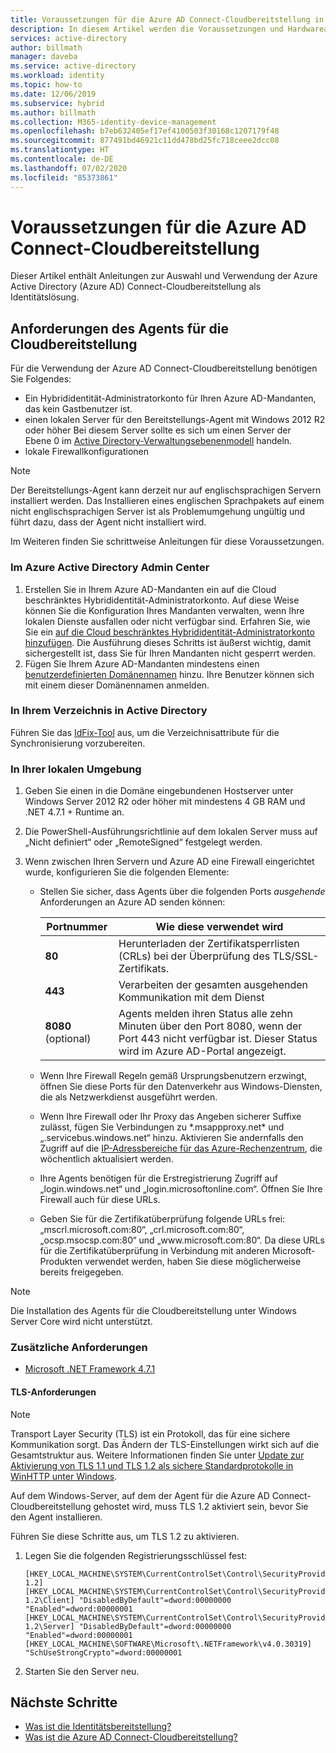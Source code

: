 ```yaml
---
title: Voraussetzungen für die Azure AD Connect-Cloudbereitstellung in Azure AD
description: In diesem Artikel werden die Voraussetzungen und Hardwareanforderungen beschrieben, die für die Cloudbereitstellung erforderlich sind.
services: active-directory
author: billmath
manager: daveba
ms.service: active-directory
ms.workload: identity
ms.topic: how-to
ms.date: 12/06/2019
ms.subservice: hybrid
ms.author: billmath
ms.collection: M365-identity-device-management
ms.openlocfilehash: b7eb632405ef17ef4100503f30168c1207179f48
ms.sourcegitcommit: 877491bd46921c11dd478bd25fc718ceee2dcc08
ms.translationtype: HT
ms.contentlocale: de-DE
ms.lasthandoff: 07/02/2020
ms.locfileid: "85373861"
---
```

# <a name="prerequisites-for-azure-ad-connect-cloud-provisioning"></a>Voraussetzungen für die Azure AD Connect-Cloudbereitstellung
Dieser Artikel enthält Anleitungen zur Auswahl und Verwendung der Azure Active Directory (Azure AD) Connect-Cloudbereitstellung als Identitätslösung.



## <a name="cloud-provisioning-agent-requirements"></a>Anforderungen des Agents für die Cloudbereitstellung
Für die Verwendung der Azure AD Connect-Cloudbereitstellung benötigen Sie Folgendes:
    
- Ein Hybrididentität-Administratorkonto für Ihren Azure AD-Mandanten, das kein Gastbenutzer ist.
- einen lokalen Server für den Bereitstellungs-Agent mit Windows 2012 R2 oder höher  Bei diesem Server sollte es sich um einen Server der Ebene 0 im [Active Directory-Verwaltungsebenenmodell](https://docs.microsoft.com/windows-server/identity/securing-privileged-access/securing-privileged-access-reference-material) handeln.
- lokale Firewallkonfigurationen

>[!NOTE]
>Der Bereitstellungs-Agent kann derzeit nur auf englischsprachigen Servern installiert werden. Das Installieren eines englischen Sprachpakets auf einem nicht englischsprachigen Server ist als Problemumgehung ungültig und führt dazu, dass der Agent nicht installiert wird. 

Im Weiteren finden Sie schrittweise Anleitungen für diese Voraussetzungen.

### <a name="in-the-azure-active-directory-admin-center"></a>Im Azure Active Directory Admin Center

1. Erstellen Sie in Ihrem Azure AD-Mandanten ein auf die Cloud beschränktes Hybrididentität-Administratorkonto. Auf diese Weise können Sie die Konfiguration Ihres Mandanten verwalten, wenn Ihre lokalen Dienste ausfallen oder nicht verfügbar sind. Erfahren Sie, wie Sie ein [auf die Cloud beschränktes Hybrididentität-Administratorkonto hinzufügen](../active-directory-users-create-azure-portal.md). Die Ausführung dieses Schritts ist äußerst wichtig, damit sichergestellt ist, dass Sie für Ihren Mandanten nicht gesperrt werden.
1. Fügen Sie Ihrem Azure AD-Mandanten mindestens einen [benutzerdefinierten Domänennamen](../active-directory-domains-add-azure-portal.md) hinzu. Ihre Benutzer können sich mit einem dieser Domänennamen anmelden.

### <a name="in-your-directory-in-active-directory"></a>In Ihrem Verzeichnis in Active Directory

Führen Sie das [IdFix-Tool](https://docs.microsoft.com/office365/enterprise/prepare-directory-attributes-for-synch-with-idfix) aus, um die Verzeichnisattribute für die Synchronisierung vorzubereiten.

### <a name="in-your-on-premises-environment"></a>In Ihrer lokalen Umgebung

1. Geben Sie einen in die Domäne eingebundenen Hostserver unter Windows Server 2012 R2 oder höher mit mindestens 4 GB RAM und .NET 4.7.1 + Runtime an.

1. Die PowerShell-Ausführungsrichtlinie auf dem lokalen Server muss auf „Nicht definiert“ oder „RemoteSigned“ festgelegt werden.

1. Wenn zwischen Ihren Servern und Azure AD eine Firewall eingerichtet wurde, konfigurieren Sie die folgenden Elemente:
   - Stellen Sie sicher, dass Agents über die folgenden Ports *ausgehende* Anforderungen an Azure AD senden können:

        | Portnummer | Wie diese verwendet wird |
        | --- | --- |
        | **80** | Herunterladen der Zertifikatsperrlisten (CRLs) bei der Überprüfung des TLS/SSL-Zertifikats.  |
        | **443** | Verarbeiten der gesamten ausgehenden Kommunikation mit dem Dienst |
        | **8080** (optional) | Agents melden ihren Status alle zehn Minuten über den Port 8080, wenn der Port 443 nicht verfügbar ist. Dieser Status wird im Azure AD-Portal angezeigt. |
     
   - Wenn Ihre Firewall Regeln gemäß Ursprungsbenutzern erzwingt, öffnen Sie diese Ports für den Datenverkehr aus Windows-Diensten, die als Netzwerkdienst ausgeführt werden.
   - Wenn Ihre Firewall oder Ihr Proxy das Angeben sicherer Suffixe zulässt, fügen Sie Verbindungen zu \*.msappproxy.net\* und „.servicebus.windows.net“ hinzu. Aktivieren Sie andernfalls den Zugriff auf die [IP-Adressbereiche für das Azure-Rechenzentrum](https://www.microsoft.com/download/details.aspx?id=41653), die wöchentlich aktualisiert werden.
   - Ihre Agents benötigen für die Erstregistrierung Zugriff auf „login.windows.net“ und „login.microsoftonline.com“. Öffnen Sie Ihre Firewall auch für diese URLs.
   - Geben Sie für die Zertifikatüberprüfung folgende URLs frei: „mscrl.microsoft.com:80“, „crl.microsoft.com:80“, „ocsp.msocsp.com:80“ und „www\.microsoft.com:80“. Da diese URLs für die Zertifikatüberprüfung in Verbindung mit anderen Microsoft-Produkten verwendet werden, haben Sie diese möglicherweise bereits freigegeben.

>[!NOTE]
> Die Installation des Agents für die Cloudbereitstellung unter Windows Server Core wird nicht unterstützt.


### <a name="additional-requirements"></a>Zusätzliche Anforderungen
- [Microsoft .NET Framework 4.7.1](https://www.microsoft.com/download/details.aspx?id=56116) 

#### <a name="tls-requirements"></a>TLS-Anforderungen

>[!NOTE]
>Transport Layer Security (TLS) ist ein Protokoll, das für eine sichere Kommunikation sorgt. Das Ändern der TLS-Einstellungen wirkt sich auf die Gesamtstruktur aus. Weitere Informationen finden Sie unter [Update zur Aktivierung von TLS 1.1 und TLS 1.2 als sichere Standardprotokolle in WinHTTP unter Windows](https://support.microsoft.com/help/3140245/update-to-enable-tls-1-1-and-tls-1-2-as-default-secure-protocols-in-wi).

Auf dem Windows-Server, auf dem der Agent für die Azure AD Connect-Cloudbereitstellung gehostet wird, muss TLS 1.2 aktiviert sein, bevor Sie den Agent installieren.

Führen Sie diese Schritte aus, um TLS 1.2 zu aktivieren.

1. Legen Sie die folgenden Registrierungsschlüssel fest:
    
    ```
    [HKEY_LOCAL_MACHINE\SYSTEM\CurrentControlSet\Control\SecurityProviders\SCHANNEL\Protocols\TLS 1.2]
    [HKEY_LOCAL_MACHINE\SYSTEM\CurrentControlSet\Control\SecurityProviders\SCHANNEL\Protocols\TLS 1.2\Client] "DisabledByDefault"=dword:00000000 "Enabled"=dword:00000001
    [HKEY_LOCAL_MACHINE\SYSTEM\CurrentControlSet\Control\SecurityProviders\SCHANNEL\Protocols\TLS 1.2\Server] "DisabledByDefault"=dword:00000000 "Enabled"=dword:00000001
    [HKEY_LOCAL_MACHINE\SOFTWARE\Microsoft\.NETFramework\v4.0.30319] "SchUseStrongCrypto"=dword:00000001
    ```

1. Starten Sie den Server neu.


## <a name="next-steps"></a>Nächste Schritte 

- [Was ist die Identitätsbereitstellung?](what-is-provisioning.md)
- [Was ist die Azure AD Connect-Cloudbereitstellung?](what-is-cloud-provisioning.md)


